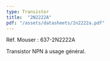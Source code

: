 ```yaml
---
type: Transistor
title:  "2N2222A"
pdf: "/assets/datasheets/2n2222a.pdf"
---
```


Réf. Mouser : 637-2N2222A

Transistor NPN à usage général.

